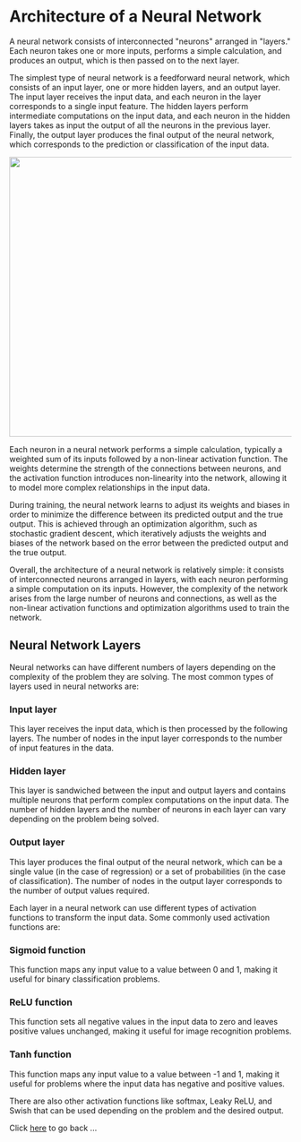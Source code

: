 # Architecture of a Neural Network

A neural network consists of interconnected "neurons" arranged in "layers." Each neuron takes one or more inputs, performs a simple calculation, and produces an output, which is then passed on to the next layer.

The simplest type of neural network is a feedforward neural network, which consists of an input layer, one or more hidden layers, and an output layer. The input layer receives the input data, and each neuron in the layer corresponds to a single input feature. The hidden layers perform intermediate computations on the input data, and each neuron in the hidden layers takes as input the output of all the neurons in the previous layer. Finally, the output layer produces the final output of the neural network, which corresponds to the prediction or classification of the input data.

<p align="center"> <img src="https://user-images.githubusercontent.com/24811295/221954806-55f5812c-da4c-4393-a0ba-26d41ff603ba.png" height="500" width="600"> </p>

Each neuron in a neural network performs a simple calculation, typically a weighted sum of its inputs followed by a non-linear activation function. The weights determine the strength of the connections between neurons, and the activation function introduces non-linearity into the network, allowing it to model more complex relationships in the input data.

During training, the neural network learns to adjust its weights and biases in order to minimize the difference between its predicted output and the true output. This is achieved through an optimization algorithm, such as stochastic gradient descent, which iteratively adjusts the weights and biases of the network based on the error between the predicted output and the true output.

Overall, the architecture of a neural network is relatively simple: it consists of interconnected neurons arranged in layers, with each neuron performing a simple computation on its inputs. However, the complexity of the network arises from the large number of neurons and connections, as well as the non-linear activation functions and optimization algorithms used to train the network.

## Neural Network Layers
Neural networks can have different numbers of layers depending on the complexity of the problem they are solving. The most common types of layers used in neural networks are:

### Input layer
This layer receives the input data, which is then processed by the following layers. The number of nodes in the input layer corresponds to the number of input features in the data.

### Hidden layer
This layer is sandwiched between the input and output layers and contains multiple neurons that perform complex computations on the input data. The number of hidden layers and the number of neurons in each layer can vary depending on the problem being solved.

### Output layer
This layer produces the final output of the neural network, which can be a single value (in the case of regression) or a set of probabilities (in the case of classification). The number of nodes in the output layer corresponds to the number of output values required.

Each layer in a neural network can use different types of activation functions to transform the input data. Some commonly used activation functions are:

### Sigmoid function
This function maps any input value to a value between 0 and 1, making it useful for binary classification problems.

### ReLU function
This function sets all negative values in the input data to zero and leaves positive values unchanged, making it useful for image recognition problems.

### Tanh function
This function maps any input value to a value between -1 and 1, making it useful for problems where the input data has negative and positive values.

There are also other activation functions like softmax, Leaky ReLU, and Swish that can be used depending on the problem and the desired output.

Click [here](/NNLearn/IntrotoNN.md) to go back ...



